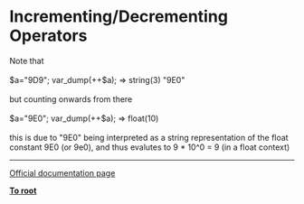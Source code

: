 # Incrementing/Decrementing Operators



Note that <br><br>$a="9D9"; var_dump(++$a);   =&gt; string(3) "9E0"<br><br>but counting onwards from there <br><br>$a="9E0"; var_dump(++$a);   =&gt; float(10)<br><br>this is due to "9E0" being interpreted as a string representation of the float constant 9E0 (or 9e0), and thus evalutes to 9 * 10^0 = 9 (in a float context)  

---

[Official documentation page](https://www.php.net/manual/en/language.operators.increment.php)

**[To root](/README.md)**